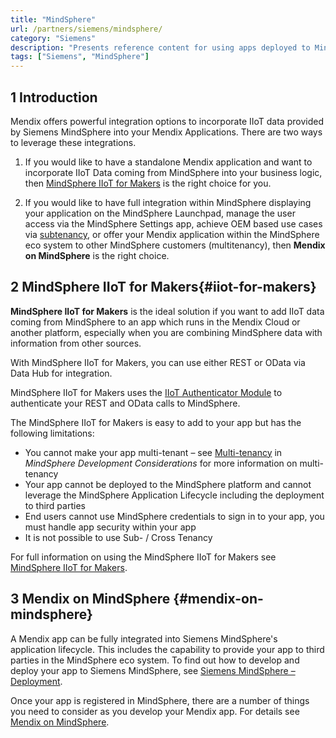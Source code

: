 ```yaml
---
title: "MindSphere"
url: /partners/siemens/mindsphere/
category: "Siemens"
description: "Presents reference content for using apps deployed to MindSphere."
tags: ["Siemens", "MindSphere"]
---
```


## 1 Introduction

Mendix offers powerful integration options to incorporate IIoT data provided by Siemens MindSphere into your Mendix Applications. There are two ways to leverage these integrations.

1. If you would like to have a standalone Mendix application and want to incorporate IIoT Data coming from MindSphere into your business logic, then [MindSphere IIoT for Makers](#iiot-for-makers) is the right choice for you.

2. If you would like to have full integration within MindSphere displaying your application on the MindSphere Launchpad, manage the user access via the MindSphere Settings app, achieve OEM based use cases via [subtenancy](https://developer.mindsphere.io/howto/howto-subtenant-management.html), or offer your Mendix application within the MindSphere eco system to other MindSphere customers (multitenancy), then **Mendix on MindSphere** is the right choice.

## 2 MindSphere IIoT for Makers{#iiot-for-makers}

**MindSphere IIoT for Makers** is the ideal solution if you want to add IIoT data coming from MindSphere to an app which runs in the Mendix Cloud or another platform, especially when you are combining MindSphere data with information from other sources.

With MindSphere IIoT for Makers, you can use either REST or OData via Data Hub for integration.  

MindSphere IIoT for Makers uses the [IIoT Authenticator Module](https://marketplace.mendix.com/link/component/117578) to authenticate your REST and OData calls to MindSphere.

The MindSphere IIoT for Makers is easy to add to your app but has the following limitations:

* You cannot make your app multi-tenant – see [Multi-tenancy](/partners/siemens/mindsphere-development-considerations/#multitenancy) in *MindSphere Development Considerations* for more information on multi-tenancy
* Your app cannot be deployed to the MindSphere platform and cannot leverage the MindSphere Application Lifecycle including the deployment to third parties
* End users cannot use MindSphere credentials to sign in to your app, you must handle app security within your app
* It is not possible to use Sub- / Cross Tenancy

For full information on using the MindSphere IIoT for Makers see [MindSphere IIoT for Makers](/partners/siemens/mindsphere-app-service/).

## 3 Mendix on MindSphere {#mendix-on-mindsphere}

A Mendix app can be fully integrated into Siemens MindSphere's application lifecycle. This includes the capability to provide your app to third parties in the MindSphere eco system. To find out how to develop and deploy your app to Siemens MindSphere, see [Siemens MindSphere – Deployment](/developerportal/deploy/deploying-to-mindsphere/).

Once your app is registered in MindSphere, there are a number of things you need to consider as you develop your Mendix app. For details see [Mendix on MindSphere](/partners/siemens/mendix-on-mindsphere/).
